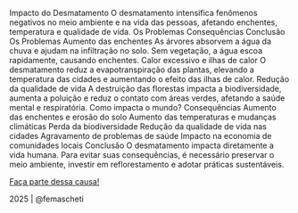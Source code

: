 Impacto do Desmatamento
O desmatamento intensifica fenômenos negativos no meio ambiente e na vida das pessoas, afetando enchentes, temperatura e qualidade de vida.
Os Problemas
Consequências
Conclusão
Os Problemas
Aumento das enchentes
As árvores absorvem a água da chuva e ajudam na infiltração no solo. Sem vegetação, a água escoa rapidamente, causando enchentes.
Calor excessivo e ilhas de calor
O desmatamento reduz a evapotranspiração das plantas, elevando a temperatura das cidades e aumentando o efeito das ilhas de calor.
Redução da qualidade de vida
A destruição das florestas impacta a biodiversidade, aumenta a poluição e reduz o contato com áreas verdes, afetando a saúde mental e respiratória.
Como impacta o mundo?
Consequências
Aumento das enchentes e erosão do solo
Aumento das temperaturas e mudanças climáticas
Perda da biodiversidade
Redução da qualidade de vida nas cidades
Agravamento de problemas de saúde
Impacto na economia de comunidades locais
Conclusão
O desmatamento impacta diretamente a vida humana. Para evitar suas consequências, é necessário preservar o meio ambiente, investir em reflorestamento e adotar práticas sustentáveis.
</section> </main> <footer> <a href="https://www.linkedin.com/in/femascheti" class="cta-footer">Faça parte dessa causa!</a> <p>2025 | @femascheti</p> </footer> </body> 

